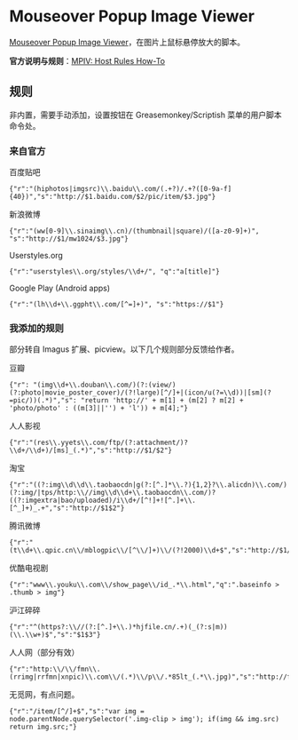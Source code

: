 
Mouseover Popup Image Viewer
============================

[Mouseover Popup Image Viewer](http://userscripts.org/scripts/show/109262)，在图片上鼠标悬停放大的脚本。

**官方说明与规则**：[MPIV: Host Rules How-To](http://w9p.co/userscripts/mpiv/host_rules.html)


规则
----

非内置，需要手动添加，设置按钮在 Greasemonkey/Scriptish 菜单的用户脚本命令处。

### 来自官方

百度贴吧

	{"r":"(hiphotos|imgsrc)\\.baidu\\.com/(.+?)/.+?([0-9a-f]{40})","s":"http://$1.baidu.com/$2/pic/item/$3.jpg"}

新浪微博

	{"r":"(ww[0-9]\\.sinaimg\\.cn)/(thumbnail|square)/([a-z0-9]+)", "s":"http://$1/mw1024/$3.jpg"}

Userstyles.org

	{"r":"userstyles\\.org/styles/\\d+/", "q":"a[title]"}

Google Play (Android apps)

	{"r":"(lh\\d+\\.ggpht\\.com/[^=]+)", "s":"https://$1"}

### 我添加的规则

部分转自 Imagus 扩展、picview。以下几个规则部分反馈给作者。

豆瓣

	{"r": "(img\\d+\\.douban\\.com/)(?:(view/)(?:photo|movie_poster_cover)/(?!large)[^/]+|(icon/u(?=\\d))|[sm](?=pic/))(.*)","s": "return 'http://' + m[1] + (m[2] ? m[2] + 'photo/photo' : ((m[3]||'') + 'l')) + m[4];"}

人人影视

	{"r":"(res\\.yyets\\.com/ftp/(?:attachment/)?\\d+/\\d+)/[ms]_(.*)","s":"http://$1/$2"}

淘宝

 	{"r":"((?:img\\d\\d\\.taobaocdn|g(?:[^.]*\\.?){1,2}?\\.alicdn)\\.com/)(?:img/|tps/http:\\//img\\d\\d+\\.taobaocdn\\.com/)?((?:imgextra|bao/uploaded)/i\\d+/[^!]+![^.]+\\.[^_]+)_.+","s":"http://$1$2"}

腾讯微博

	{"r":"(t\\d+\\.qpic.cn\\/mblogpic\\/[^\\/]+)\\/(?!2000)\\d+$","s":"http://$1/2000"} 

优酷电视剧

	{"r":"www\\.youku\\.com\\/show_page\\/id_.*\\.html","q":".baseinfo > .thumb > img"} 

沪江碎碎

	{"r":"^(https?:\\//(?:[^.]+\\.)*hjfile.cn/.+)(_(?:s|m))(\\.\\w+)$","s":"$1$3"}

人人网（部分有效）

	{"r":"http:\\/\\/fmn\\.(rrimg|rrfmn|xnpic)\\.com\\/(.*)\\/p\\/.*85lt_(.*\\.jpg)","s":"http://fmn.$1.com/$2/$3"}

无觅网，有点问题。

	{"r":"/item/[^/]+$","s":"var img = node.parentNode.querySelector('.img-clip > img'); if(img && img.src) return img.src;"} 